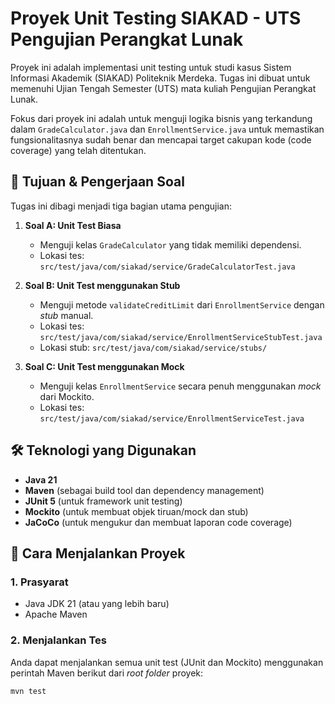 # Proyek Unit Testing SIAKAD - UTS Pengujian Perangkat Lunak

Proyek ini adalah implementasi unit testing untuk studi kasus Sistem Informasi Akademik (SIAKAD) Politeknik Merdeka. Tugas ini dibuat untuk memenuhi Ujian Tengah Semester (UTS) mata kuliah Pengujian Perangkat Lunak.

Fokus dari proyek ini adalah untuk menguji logika bisnis yang terkandung dalam `GradeCalculator.java` dan `EnrollmentService.java` untuk memastikan fungsionalitasnya sudah benar dan mencapai target cakupan kode (code coverage) yang telah ditentukan.

## 🎯 Tujuan & Pengerjaan Soal

Tugas ini dibagi menjadi tiga bagian utama pengujian:
1.  **Soal A: Unit Test Biasa**
    * Menguji kelas `GradeCalculator` yang tidak memiliki dependensi.
    * Lokasi tes: `src/test/java/com/siakad/service/GradeCalculatorTest.java`

2.  **Soal B: Unit Test menggunakan Stub**
    * Menguji metode `validateCreditLimit` dari `EnrollmentService` dengan *stub* manual.
    * Lokasi tes: `src/test/java/com/siakad/service/EnrollmentServiceStubTest.java`
    * Lokasi stub: `src/test/java/com/siakad/service/stubs/`

3.  **Soal C: Unit Test menggunakan Mock**
    * Menguji kelas `EnrollmentService` secara penuh menggunakan *mock* dari Mockito.
    * Lokasi tes: `src/test/java/com/siakad/service/EnrollmentServiceTest.java`

## 🛠️ Teknologi yang Digunakan

* **Java 21**
* **Maven** (sebagai build tool dan dependency management)
* **JUnit 5** (untuk framework unit testing)
* **Mockito** (untuk membuat objek tiruan/mock dan stub)
* **JaCoCo** (untuk mengukur dan membuat laporan code coverage)

## 🚀 Cara Menjalankan Proyek

### 1. Prasyarat

* Java JDK 21 (atau yang lebih baru)
* Apache Maven

### 2. Menjalankan Tes

Anda dapat menjalankan semua unit test (JUnit dan Mockito) menggunakan perintah Maven berikut dari *root folder* proyek:

```bash
mvn test
